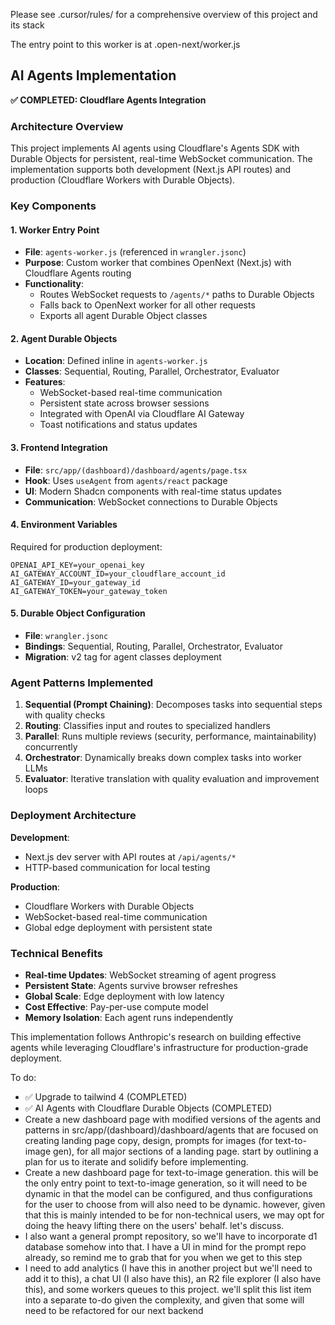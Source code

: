 Please see .cursor/rules/ for a comprehensive overview of this project and its stack

The entry point to this worker is at .open-next/worker.js

## AI Agents Implementation

**✅ COMPLETED: Cloudflare Agents Integration**

### Architecture Overview

This project implements AI agents using Cloudflare's Agents SDK with Durable Objects for persistent, real-time WebSocket communication. The implementation supports both development (Next.js API routes) and production (Cloudflare Workers with Durable Objects).

### Key Components

#### 1. **Worker Entry Point**

- **File**: `agents-worker.js` (referenced in `wrangler.jsonc`)
- **Purpose**: Custom worker that combines OpenNext (Next.js) with Cloudflare Agents routing
- **Functionality**:
  - Routes WebSocket requests to `/agents/*` paths to Durable Objects
  - Falls back to OpenNext worker for all other requests
  - Exports all agent Durable Object classes

#### 2. **Agent Durable Objects**

- **Location**: Defined inline in `agents-worker.js`
- **Classes**: Sequential, Routing, Parallel, Orchestrator, Evaluator
- **Features**:
  - WebSocket-based real-time communication
  - Persistent state across browser sessions
  - Integrated with OpenAI via Cloudflare AI Gateway
  - Toast notifications and status updates

#### 3. **Frontend Integration**

- **File**: `src/app/(dashboard)/dashboard/agents/page.tsx`
- **Hook**: Uses `useAgent` from `agents/react` package
- **UI**: Modern Shadcn components with real-time status updates
- **Communication**: WebSocket connections to Durable Objects

#### 4. **Environment Variables**

Required for production deployment:

```
OPENAI_API_KEY=your_openai_key
AI_GATEWAY_ACCOUNT_ID=your_cloudflare_account_id
AI_GATEWAY_ID=your_gateway_id
AI_GATEWAY_TOKEN=your_gateway_token
```

#### 5. **Durable Object Configuration**

- **File**: `wrangler.jsonc`
- **Bindings**: Sequential, Routing, Parallel, Orchestrator, Evaluator
- **Migration**: v2 tag for agent classes deployment

### Agent Patterns Implemented

1. **Sequential (Prompt Chaining)**: Decomposes tasks into sequential steps with quality checks
2. **Routing**: Classifies input and routes to specialized handlers
3. **Parallel**: Runs multiple reviews (security, performance, maintainability) concurrently
4. **Orchestrator**: Dynamically breaks down complex tasks into worker LLMs
5. **Evaluator**: Iterative translation with quality evaluation and improvement loops

### Deployment Architecture

**Development**:

- Next.js dev server with API routes at `/api/agents/*`
- HTTP-based communication for local testing

**Production**:

- Cloudflare Workers with Durable Objects
- WebSocket-based real-time communication
- Global edge deployment with persistent state

### Technical Benefits

- **Real-time Updates**: WebSocket streaming of agent progress
- **Persistent State**: Agents survive browser refreshes
- **Global Scale**: Edge deployment with low latency
- **Cost Effective**: Pay-per-use compute model
- **Memory Isolation**: Each agent runs independently

This implementation follows Anthropic's research on building effective agents while leveraging Cloudflare's infrastructure for production-grade deployment.

To do:

- ✅ Upgrade to tailwind 4 (COMPLETED)
- ✅ AI Agents with Cloudflare Durable Objects (COMPLETED)
- Create a new dashboard page with modified versions of the agents and patterns in src/app/(dashboard)/dashboard/agents that are focused on creating landing page copy, design, prompts for images (for text-to-image gen), for all major sections of a landing page. start by outlining a plan for us to iterate and solidify before implementing.
- Create a new dashboard page for text-to-image generation. this will be the only entry point to text-to-image generation, so it will need to be dynamic in that the model can be configured, and thus configurations for the user to choose from will also need to be dynamic. however, given that this is mainly intended to be for non-technical users, we may opt for doing the heavy lifting there on the users' behalf. let's discuss.
- I also want a general prompt repository, so we'll have to incorporate d1 database somehow into that. I have a UI in mind for the prompt repo already, so remind me to grab that for you when we get to this step
- I need to add analytics (I have this in another project but we'll need to add it to this), a chat UI (I also have this), an R2 file explorer (I also have this), and some workers queues to this project. we'll split this list item into a separate to-do given the complexity, and given that some will need to be refactored for our next backend
